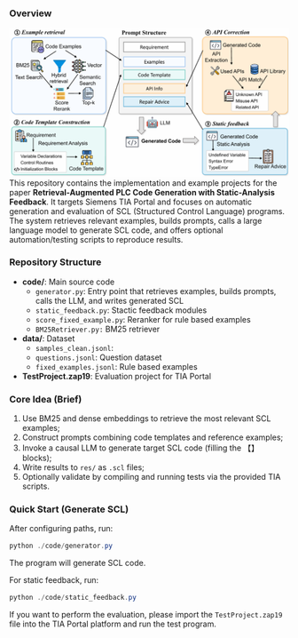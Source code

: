 ### Overview

![overview](./images/overview.png)
This repository contains the implementation and example projects for the paper **Retrieval-Augmented PLC Code Generation with Static-Analysis Feedback**. It targets Siemens TIA Portal and focuses on automatic generation and evaluation of SCL (Structured Control Language) programs. The system retrieves relevant examples, builds prompts, calls a large language model to generate SCL code, and offers optional automation/testing scripts to reproduce results.

### Repository Structure
- **code/**: Main source code
  - `generator.py`: Entry point that retrieves examples, builds prompts, calls the LLM, and writes generated SCL
  - `static_feedback.py`: Stactic feedback modules
  - `score_fixed_example.py`: Reranker for rule based examples
  - `BM25Retriever.py:` BM25 retriever
- **data/**: Dataset
  - `samples_clean.jsonl`: 
  -  `questions.jsonl`: Question dataset
  - `fixed_examples.jsonl`: Rule based examples
- **TestProject.zap19**: Evaluation project for TIA Portal

### Core Idea (Brief)
1. Use BM25 and dense embeddings to retrieve the most relevant SCL examples;
2. Construct prompts combining code templates and reference examples;
3. Invoke a causal LLM to generate target SCL code (filling the 【】 blocks);
4. Write results to `res/` as `.scl` files;
5. Optionally validate by compiling and running tests via the provided TIA scripts.

### Quick Start (Generate SCL)
After configuring paths, run:

```powershell
python ./code/generator.py
```

The program will generate SCL code.

For static feedback, run:

```powershell
python ./code/static_feedback.py
```

If you want to perform the evaluation, please import the `TestProject.zap19` file into the TIA Portal platform and run the test program.

